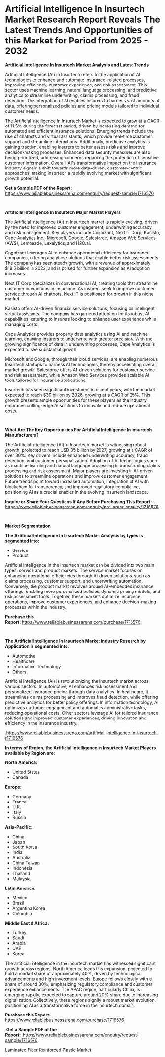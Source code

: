 <p><h1>Artificial Intelligence In Insurtech Market Research Report Reveals The Latest Trends And Opportunities of this Market for Period from 2025 - 2032</h1></p><p><strong>Artificial Intelligence In Insurtech Market Analysis and Latest Trends</strong></p>
<p><p>Artificial Intelligence (AI) in Insurtech refers to the application of AI technologies to enhance and automate insurance-related processes, improving efficiency, customer experience, and risk assessment. This sector uses machine learning, natural language processing, and predictive analytics to streamline underwriting, claims processing, and fraud detection. The integration of AI enables insurers to harness vast amounts of data, offering personalized policies and pricing models tailored to individual customer needs.</p><p>The Artificial Intelligence in Insurtech Market is expected to grow at a CAGR of 11.5% during the forecast period, driven by increasing demand for automated and efficient insurance solutions. Emerging trends include the rise of chatbots and virtual assistants, which provide real-time customer support and streamline interactions. Additionally, predictive analytics is gaining traction, enabling insurers to better assess risks and improve decision-making processes. Enhanced data security measures are also being prioritized, addressing concerns regarding the protection of sensitive customer information. Overall, AI's transformative impact on the insurance industry signals a shift towards more data-driven, customer-centric approaches, making insurtech a rapidly evolving market with significant growth potential.</p></p>
<p><strong>Get a Sample PDF of the Report:&nbsp;</strong> <a href="https://www.reliablebusinessarena.com/enquiry/request-sample/1716576?utm_campaign=3098&utm_medium=2&utm_source=Github&utm_content=ia&utm_term=25032025&utm_id=artificial-intelligence-in-insurtech">https://www.reliablebusinessarena.com/enquiry/request-sample/1716576</a></p>
<p>&nbsp;</p>
<p><strong>Artificial Intelligence In Insurtech Major Market Players</strong></p>
<p><p>The Artificial Intelligence (AI) in Insurtech market is rapidly evolving, driven by the need for improved customer engagement, underwriting accuracy, and risk management. Key players include Cognizant, Next IT Corp, Kasisto, Cape Analytics Inc., Microsoft, Google, Salesforce, Amazon Web Services (AWS), Lemonade, Lexalytics, and H2O.ai.</p><p>Cognizant leverages AI to enhance operational efficiency for insurance companies, offering analytics solutions that enable better risk assessments. The company has seen steady growth, with a revenue of approximately $18.5 billion in 2022, and is poised for further expansion as AI adoption increases.</p><p>Next IT Corp specializes in conversational AI, creating tools that streamline customer interactions in insurance. As insurers seek to improve customer service through AI chatbots, Next IT is positioned for growth in this niche market.</p><p>Kasisto offers AI-driven financial service solutions, focusing on intelligent virtual assistants. The company has garnered attention for its robust AI capabilities, catering to insurers looking to enhance user experience while managing costs.</p><p>Cape Analytics provides property data analytics using AI and machine learning, enabling insurers to underwrite with greater precision. With the growing significance of data in underwriting processes, Cape Analytics is expected to see substantial growth.</p><p>Microsoft and Google, through their cloud services, are enabling numerous Insurtech startups to harness AI technologies, thereby accelerating overall market growth. Salesforce offers AI-driven solutions for customer service and risk assessment, while Amazon Web Services provides scalable AI tools tailored for insurance applications.</p><p>Insurtech has seen significant investment in recent years, with the market expected to reach $30 billion by 2026, growing at a CAGR of 25%. This growth presents ample opportunities for these players as the industry embraces cutting-edge AI solutions to innovate and reduce operational costs.</p></p>
<p>&nbsp;</p>
<p><strong>What Are The Key Opportunities For Artificial Intelligence In Insurtech Manufacturers?</strong></p>
<p><p>The Artificial Intelligence (AI) in Insurtech market is witnessing robust growth, projected to reach USD 35 billion by 2027, growing at a CAGR of over 30%. Key drivers include enhanced underwriting accuracy, fraud detection, and customer personalization. Adoption of AI technologies such as machine learning and natural language processing is transforming claims processing and risk assessment. Major players are investing in AI-driven solutions to streamline operations and improve customer engagement. Future trends point toward increased automation, integration of AI with blockchain for transparency, and improved regulatory compliance, positioning AI as a crucial enabler in the evolving insurtech landscape.</p></p>
<p><strong>Inquire or Share Your Questions If Any Before Purchasing This Report:</strong> <a href="https://www.reliablebusinessarena.com/enquiry/pre-order-enquiry/1716576?utm_campaign=3098&utm_medium=2&utm_source=Github&utm_content=ia&utm_term=25032025&utm_id=artificial-intelligence-in-insurtech">https://www.reliablebusinessarena.com/enquiry/pre-order-enquiry/1716576</a></p>
<p>&nbsp;</p>
<p><strong>Market Segmentation</strong></p>
<p><strong>The Artificial Intelligence In Insurtech Market Analysis by types is segmented into:</strong></p>
<p><ul><li>Service</li><li>Product</li></ul></p>
<p><p>Artificial Intelligence in the insurtech market can be divided into two main types: service and product markets. The service market focuses on enhancing operational efficiencies through AI-driven solutions, such as claims processing, customer support, and underwriting automation. Conversely, the product market revolves around AI-embedded insurance offerings, enabling more personalized policies, dynamic pricing models, and risk assessment tools. Together, these markets optimize insurance operations, improve customer experiences, and enhance decision-making processes within the industry.</p></p>
<p><strong>Purchase this Report:&nbsp;</strong><a href="https://www.reliablebusinessarena.com/purchase/1716576?utm_campaign=3098&utm_medium=2&utm_source=Github&utm_content=ia&utm_term=25032025&utm_id=artificial-intelligence-in-insurtech">https://www.reliablebusinessarena.com/purchase/1716576</a></p>
<p>&nbsp;</p>
<p><strong>The Artificial Intelligence In Insurtech Market Industry Research by Application is segmented into:</strong></p>
<p><ul><li>Automotive</li><li>Healthcare</li><li>Information Technology</li><li>Others</li></ul></p>
<p><p>Artificial Intelligence (AI) is revolutionizing the Insurtech market across various sectors. In automotive, AI enhances risk assessment and personalized insurance pricing through data analytics. In healthcare, it streamlines claims processing and improves fraud detection, while offering predictive analytics for better policy offerings. In information technology, AI optimizes customer engagement and automates administrative tasks, reducing operational costs. Other sectors leverage AI for tailored insurance solutions and improved customer experiences, driving innovation and efficiency in the insurance industry.</p></p>
<p><a href="https://www.reliablebusinessarena.com/artificial-intelligence-in-insurtech-r1716576?utm_campaign=3098&utm_medium=2&utm_source=Github&utm_content=ia&utm_term=25032025&utm_id=artificial-intelligence-in-insurtech">&nbsp;https://www.reliablebusinessarena.com/artificial-intelligence-in-insurtech-r1716576</a></p>
<p><strong>In terms of Region, the Artificial Intelligence In Insurtech Market Players available by Region are:</strong></p>
<p>
    <p> <strong> North America: </strong>
        <ul>
            <li>United States</li>
            <li>Canada</li>
        </ul>
        </p> 
    <p> <strong> Europe: </strong>
        <ul>
            <li>Germany</li>
            <li>France</li>
            <li>U.K.</li>
            <li>Italy</li>
            <li>Russia</li>
        </ul>
        </p> 
    <p> <strong> Asia-Pacific: </strong>
        <ul>
            <li>China</li>
            <li>Japan</li>
            <li>South Korea</li>
            <li>India</li>
            <li>Australia</li>
            <li>China Taiwan</li>
            <li>Indonesia</li>
            <li>Thailand</li>
            <li>Malaysia</li>
        </ul>
        </p> 
    <p> <strong> Latin America: </strong>
        <ul>
            <li>Mexico</li>
            <li>Brazil</li>
            <li>Argentina Korea</li>
            <li>Colombia</li>
        </ul>
        </p> 
    <p> <strong> Middle East & Africa: </strong>
        <ul>
            <li>Turkey</li>
            <li>Saudi</li>
            <li>Arabia</li>
            <li>UAE</li>
            <li>Korea</li>
        </ul>
    </p>
    </p>
<p><p>The artificial intelligence in the insurtech market has witnessed significant growth across regions. North America leads this expansion, projected to hold a market share of approximately 40%, driven by technological advancements and high investment levels. Europe follows closely with a share of around 30%, emphasizing regulatory compliance and customer experience enhancements. The APAC region, particularly China, is emerging rapidly, expected to capture around 20% share due to increasing digitalization. Collectively, these regions signify a robust market evolution, positioning AI as a transformative force in the insurtech domain.</p></p>
<p><strong>Purchase this Report: </strong><a href="https://www.reliablebusinessarena.com/purchase/1716576?utm_campaign=3098&utm_medium=2&utm_source=Github&utm_content=ia&utm_term=25032025&utm_id=artificial-intelligence-in-insurtech">https://www.reliablebusinessarena.com/purchase/1716576</a></p>
<p>&nbsp;<strong>Get a Sample PDF of the Report:&nbsp;&nbsp;</strong><a href="https://www.reliablebusinessarena.com/enquiry/request-sample/1716576?utm_campaign=3098&utm_medium=2&utm_source=Github&utm_content=ia&utm_term=25032025&utm_id=artificial-intelligence-in-insurtech">https://www.reliablebusinessarena.com/enquiry/request-sample/1716576</a></p>
<p><strong></strong></p>
<p><p><a href="https://github.com/hunanuzmez/Market-Research-Report-List-1/blob/main/laminated-fiber-reinforced-plastic-market.md?utm_campaign=3098&utm_medium=2&utm_source=Github&utm_content=ia&utm_term=25032025&utm_id=artificial-intelligence-in-insurtech">Laminated Fiber Reinforced Plastic Market</a></p></p>
